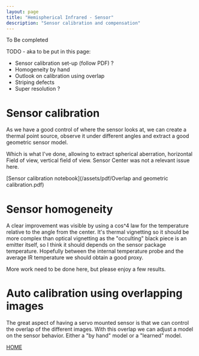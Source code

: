 ```yaml
---
layout: page
title: "Hemispherical Infrared - Sensor"
description: "Sensor calibration and compensation"
---
```



To Be completed

TODO - aka to be put in this page:
 - Sensor calibration set-up (follow PDF) ?
 - Homogeneity by hand
 - Outlook on calibration using overlap
 - Striping defects
 - Super resolution ?


# Sensor calibration

As we have a good control of where the sensor looks at, we can create a thermal point source, observe it under different angles and extract a good geometric sensor model.

Which is what I've done, allowing to extract spherical aberration, horizontal Field of view, vertical field of view. Sensor Center was not a relevant issue here.

[Sensor calibration notebook](/assets/pdf/Overlap and geometric calibration.pdf)


# Sensor homogeneity

A clear improvement was visible by using a cos^4 law for the temperature relative to the angle from the center.
It's thermal vignetting so it should be more complex than optical vignetting as the "occulting" black piece is an emitter itself, so I think it should depends on the sensor package temperature.
Hopefully between the internal temperature probe and the average IR temperature we should obtain a good proxy.

More work need to be done here, but please enjoy a few results.


# Auto calibration using overlapping images

The great aspect of having a servo mounted sensor is that we can control the overlap of the different images. With this overlap we can adjust a model on the sensor behavior. Either a "by hand" model or a "learned" model.



[HOME](/index.html)

